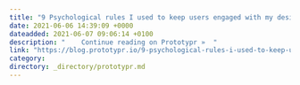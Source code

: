 ```yaml
---
title: "9 Psychological rules I used to keep users engaged with my design"
date: 2021-06-06 14:39:09 +0000
dateadded: 2021-06-07 09:06:14 +0100
description: "    Continue reading on Prototypr »  "
link: "https://blog.prototypr.io/9-psychological-rules-i-used-to-keep-users-engaged-with-my-design-a19fa7cb3d0b?source=rss----eb297ea1161a---4"
category:
directory: _directory/prototypr.md
---
```

